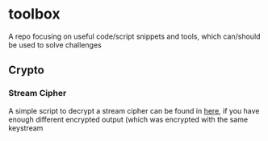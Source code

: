 # toolbox

A repo focusing on useful code/script snippets and tools, which can/should be used to solve challenges


## Crypto

### Stream Cipher

A simple script to decrypt a stream cipher can be found in [here](breakStreamCipher.py), if you have enough different encrypted output (which was encrypted with the same keystream
